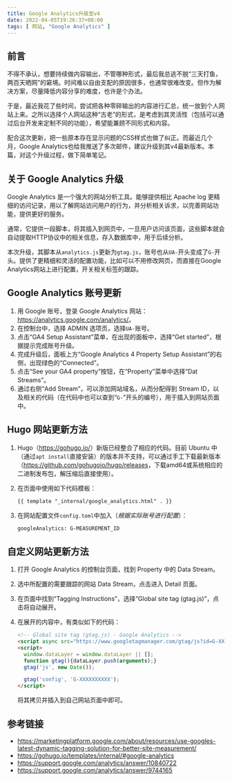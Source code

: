 ```yaml
---
title: Google Analytics升级至v4
date: 2022-04-05T19:26:37+08:00
tags: [ 网站, "Google Analytics" ]
---
```


## 前言

不得不承认，想要持续做内容输出，不管哪种形式，最后我总逃不脱“三天打鱼，两百天晒网”的窘境。时间难以自由支配的原因很多，也通常很难改变。但作为解决方案，尽量降低内容分享的难度，也许是个办法。

于是，最近我花了些时间，尝试把各种零碎输出的内容进行汇总，统一放到个人网站上来。之所以选择个人网站这种“古老”的形式，是考虑到其灵活性（包括可以通过后台开发来定制不同的功能），希望能兼顾不同形式和内容。

配合这次更新，把一些原本存在显示问题的CSS样式也做了纠正。而最近几个月，Google Analytics也给我推送了多次邮件，建议升级到其v4最新版本。本篇，对这个升级过程，做下简单笔记。

## 关于 Google Analytics 升级

Google Analytics 是一个强大的网站分析工具。能够提供相比 Apache log 更精细的访问记录，用以了解网站访问用户的行为，并分析相关诉求，以完善网站功能，提供更好的服务。

通常，它提供一段脚本，将其插入到网页中，一旦用户访问该页面，这些脚本就会自动提取HTTP协议中的相关信息，存入数据库中，用于后续分析。

本次升级，其脚本从`analytics.js`更新为`gtag.js`，账号也从`UA-`开头变成了`G-`开头。提供了更精细和灵活的配置功能，比如可以不用修改网页，而直接在Google Analytics网站上进行配置，开关相关标签的跟踪。

## Google Analytics 账号更新

1. 用 Google 账号，登录 Google Analytics 网站： <https://analytics.google.com/analytics/>。
2. 在控制台中，选择 ADMIN 选项页，选择`UA-`账号。
3. 点击“GA4 Setup Assistant”菜单，在出现的面板中，选择“Get started”，根据提示完成账号升级。
4. 完成升级后，面板上方“Google Analytics 4 Property Setup Assistant”的右侧，出现绿色的“Connected”。
5. 点击“See your GA4 property”按钮，在“Property”菜单中选择“Dat Streams”。
6. 通过右侧“Add Stream”，可以添加网站域名，从而分配得到 Stream ID，以及相关的代码（在代码中也可以查到“`G-`”开头的编号），用于插入到网站页面中。

## Hugo 网站更新方法

1. Hugo（<https://gohugo.io/>）新版已经整合了相应的代码。目前 Ubuntu 中（通过`apt install`直接安装）的版本并不支持，可以通过手工下载最新版本（<https://github.com/gohugoio/hugo/releases>，下载amd64或系统相应的二进制发布包，解压缩后直接使用）。

2. 在页面中使用如下代码模板：

    ```html
    {{ template "_internal/google_analytics.html" . }}
    ```

3. 在网站配置文件`config.toml`中加入（*根据实际账号进行配置*）：

    ```txt
    googleAnalytics: G-MEASUREMENT_ID
    ```

## 自定义网站更新方法

1. 打开 Google Analytics 的控制台页面，找到 Property 中的 Data Stream。

2. 选中所配置的需要跟踪的网站 Data Stream，点击进入 Detail 页面。

3. 在页面中找到“Tagging Instructions”，选择“Global site tag (gtag.js)”，点击将自动展开。

4. 在展开的内容中，有类似如下的代码：

    ```html
    <!-- Global site tag (gtag.js) - Google Analytics -->
    <script async src="https://www.googletagmanager.com/gtag/js?id=G-XXXXXXXXXX"></script>
    <script>
      window.dataLayer = window.dataLayer || [];
      function gtag(){dataLayer.push(arguments);}
      gtag('js', new Date());

      gtag('config', 'G-XXXXXXXXXX');
    </script>
    ```

    将其拷贝并插入到自己网站页面中即可。

## 参考链接

* <https://marketingplatform.google.com/about/resources/use-googles-latest-dynamic-tagging-solution-for-better-site-measurement/>
* <https://gohugo.io/templates/internal/#google-analytics>
* <https://support.google.com/analytics/answer/10840722>
* <https://support.google.com/analytics/answer/9744165>
